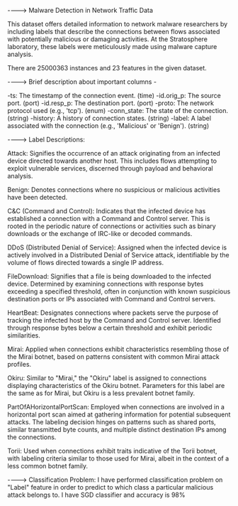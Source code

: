 ----> Malware Detection in Network Traffic Data

This dataset offers detailed information to network malware researchers by including labels that describe the connections between flows associated with potentially malicious or damaging activities. At the Stratosphere laboratory, these labels were meticulously made using malware capture analysis.

There are 25000363 instances and 23 features in the given dataset.

----> Brief description about important columns - 

-ts: The timestamp of the connection event. (time)
-id.orig_p: The source port. (port)
-id.resp_p: The destination port. (port)
-proto: The network protocol used (e.g., 'tcp'). (enum)
-conn_state: The state of the connection. (string)
-history: A history of connection states. (string)
-label: A label associated with the connection (e.g., 'Malicious' or 'Benign'). (string)


----> Label Descriptions:

Attack: Signifies the occurrence of an attack originating from an infected device directed towards another host. This includes flows attempting to exploit vulnerable services, discerned through payload and behavioral analysis.

Benign: Denotes connections where no suspicious or malicious activities have been detected.

C&C (Command and Control): Indicates that the infected device has established a connection with a Command and Control server. This is rooted in the periodic nature of connections or activities such as binary downloads or the exchange of IRC-like or decoded commands.

DDoS (Distributed Denial of Service): Assigned when the infected device is actively involved in a Distributed Denial of Service attack, identifiable by the volume of flows directed towards a single IP address.

FileDownload: Signifies that a file is being downloaded to the infected device. Determined by examining connections with response bytes exceeding a specified threshold, often in conjunction with known suspicious destination ports or IPs associated with Command and Control servers.

HeartBeat: Designates connections where packets serve the purpose of tracking the infected host by the Command and Control server. Identified through response bytes below a certain threshold and exhibit periodic similarities.

Mirai: Applied when connections exhibit characteristics resembling those of the Mirai botnet, based on patterns consistent with common Mirai attack profiles.

Okiru: Similar to "Mirai," the "Okiru" label is assigned to connections displaying characteristics of the Okiru botnet. Parameters for this label are the same as for Mirai, but Okiru is a less prevalent botnet family.

PartOfAHorizontalPortScan: Employed when connections are involved in a horizontal port scan aimed at gathering information for potential subsequent attacks. The labeling decision hinges on patterns such as shared ports, similar transmitted byte counts, and multiple distinct destination IPs among the connections.

Torii: Used when connections exhibit traits indicative of the Torii botnet, with labeling criteria similar to those used for Mirai, albeit in the context of a less common botnet family.

----> Classification Problem:
I have performed classification problem on "Label" feature in order to predict to which class a particular malicious attack belongs to.
I have SGD classifier and accuracy is 98%


